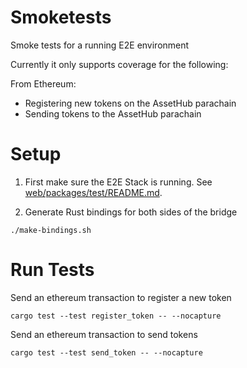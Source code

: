 # Smoketests

Smoke tests for a running E2E environment

Currently it only supports coverage for the following:

From Ethereum:
* Registering new tokens on the AssetHub parachain
* Sending tokens to the AssetHub parachain

# Setup

1. First make sure the E2E Stack is running. See [web/packages/test/README.md](../web/packages/test/README.md).

2. Generate Rust bindings for both sides of the bridge

```shell
./make-bindings.sh
```

# Run Tests

Send an ethereum transaction to register a new token
```
cargo test --test register_token -- --nocapture
```

Send an ethereum transaction to send tokens
```
cargo test --test send_token -- --nocapture
```
